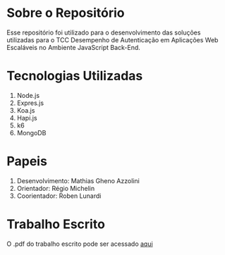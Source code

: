 # Sobre o Repositório

Esse repositório foi utilizado para o desenvolvimento das soluções utilizadas para o TCC Desempenho de Autenticação em Aplicações Web Escaláveis no Ambiente JavaScript Back-End.

# Tecnologias Utilizadas

1) Node.js
2) Expres.js
3) Koa.js
4) Hapi.js
5) k6
6) MongoDB

# Papeis

1) Desenvolvimento: Mathias Gheno Azzolini
2) Orientador: Régio Michelin
3) Coorientador: Roben Lunardi

# Trabalho Escrito

O .pdf do trabalho escrito pode ser acessado [aqui](/TCC/DESEMPENHO%20DE%20AUTENTICAÇÃO%20EM%20APLICAÇÕES%20WEB%20ESCALÁVEIS%20NO%20ECOSSISTEMA%20BACK-END%20JAVASCRIPT.pdf)
